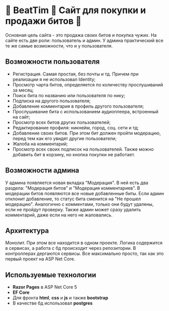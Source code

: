 # 🎵 BeatTim 🎵 Сайт для покупки и продажи битов 💸
Основная цель сайта - это продажа своих битов и покупка чужих.  На сайте есть две роли: пользователь и админ. У админа практический все те же самые возможности, что и у пользователя.

## Возможности пользователя
- Регистрация. Самая простая, без почты и тд. Причем при реализации я не использовал Identity;
- Просмотр чарта битов, определяется по количеству прослушиваний за месяц; 
- Поиск бита по названию или пользователя по нику;
- Подписка на другого пользователя;
- Добавление комментария в профиль другого пользователя;
- Прослушивание бита с использованием аудиоплеера, встроенный на сайт;
- Просмотр всех битов других пользователей;
- Редактирование профиля: никнейм, город, соц. сети и тд;
- Добавление своих битов. При этом бит должен пройти модерацию, перед тем как его увидят другие пользователи;
- Жалоба на комментарий;
- Просмотр всех своих подписок на пользователей.
Также можно добавить бит в корзину, но кнопка покупки не работает.

## Возможности админа
 У админа появляется новая вкладка "Модерация". В ней есть два раздела: "Модерация битов" и "Модерация комментариев". В модерации битов появляются все новые добавленные биты. Если админ отклонит добавление, то статус бита сменится на "Не прошел модерацию".  Аналогично с комментами, только они будут удалены, если не пройдут проверку. Также админ может сразу удалить комментарий, даже если на него не жаловались. 
 
## Архитектура
Монолит. При этом все находится в одном проекте. Логика содержится в сервисах, а работа с бд происходит через репозитории. В контроллерах дергаются сервисы. Все максимально просто, так как это первый проект на ASP Net Core.

## Используемые технологии
- **Razor Pages** в ASP Net Core 5
- **EF Core**
- Для фронта **html**, **css** и **js** и также **bootstrap**
- В качестве бд использовал **postgres**
